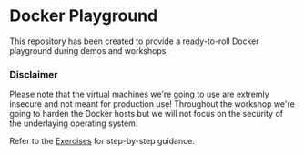 # Docker Playground

This repository has been created to provide a ready-to-roll Docker playground during demos and workshops.

### Disclaimer
Please note that the virtual machines we're going to use are extremly insecure and not meant for production use!
Throughout the workshop we're going to harden the Docker hosts but we will not focus on the security of the underlaying operating system.

Refer to the [Exercises](Exercises) for step-by-step guidance.